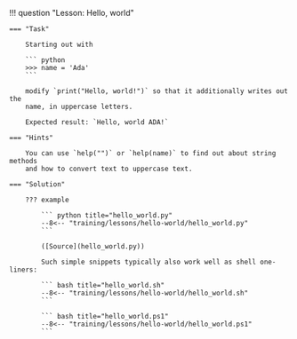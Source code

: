 !!! question "Lesson: Hello, world"

    === "Task"

        Starting out with

        ``` python
        >>> name = 'Ada'
        ```

        modify `print("Hello, world!")` so that it additionally writes out the
        name, in uppercase letters.

        Expected result: `Hello, world ADA!`

    === "Hints"

        You can use `help("")` or `help(name)` to find out about string methods
        and how to convert text to uppercase text.

    === "Solution"

        ??? example

            ``` python title="hello_world.py"
            --8<-- "training/lessons/hello-world/hello_world.py"
            ```

            ([Source](hello_world.py))

            Such simple snippets typically also work well as shell one-liners:

            ``` bash title="hello_world.sh"
            --8<-- "training/lessons/hello-world/hello_world.sh"
            ```
            
            ``` bash title="hello_world.ps1"
            --8<-- "training/lessons/hello-world/hello_world.ps1"
            ```
